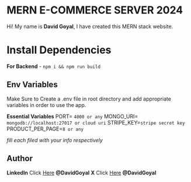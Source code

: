 ﻿
# MERN E-COMMERCE SERVER 2024

Hi! My name is **David Goyal**, I have created this MERN stack website.


# Install Dependencies

**For Backend** - `npm i && npm run build`


## Env Variables

Make Sure to Create a  .env file in root directory and add appropriate variables in order to use the app.

**Essential Variables**
PORT= `4000 or any`
MONGO_URI= `mongodb://localhost:27017 or cloud uri`
STRIPE_KEY=`stripe secret key`
PRODUCT_PER_PAGE=`8 or any`

_fill each filed with your info respectively_

## Author


**LinkedIn** Click [Here](www.linkedin.com/in/david-goyal) **@DavidGoyal**
**X** Click [Here](https://x.com/David__Goyal) **@DavidGoyal**